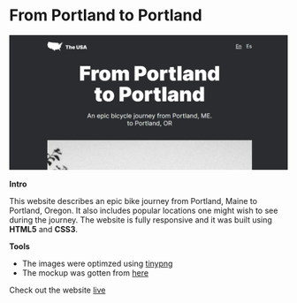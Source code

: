 # From Portland to Portland

![Desktop View](https://github.com/aishat-liasu/portland-to-portland/blob/main/images/website-desktop-view.png)

**Intro**

This website describes an epic bike journey from Portland, Maine to Portland, Oregon. It also includes popular locations one might wish to see during the journey. The website is fully responsive and it was built using **HTML5** and **CSS3**.

**Tools**

- The images were optimzed using [tinypng](https://tinypng.com/)
- The mockup was gotten from [here](https://www.figma.com/file/AtbNbstbxWPcMqvF061V0R/Sprint-3%3A-From-Portland-to-Portland-%7C-desktop-%2B-mobile?node-id=0%3A1)

Check out the website [live](https://aishat-liasu.github.io/portland-to-portland)
